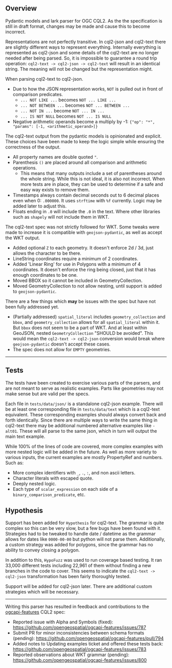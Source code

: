 ## Overview

Pydantic models and lark parser for OGC CQL2. As the the specification is still in draft format, changes may be made and cause this to become incorrect.

Representations are not perfectly transitive. In cql2-json and cql2-text there are slightly different ways to represent everything. Internally everything is represented as cql2-json and some details of the cql2-text are no longer needed after being parsed. So, it is impossible to guarantee a round trip operation: `cql2-text -> cql2-json -> cql2-text` will result in an identical string. The meaning will not be changed but the representation might.

When parsing cql2-text to cql2-json.
- Due to how the JSON representation works, `NOT` is pulled out in front of comparison predicates.
    - `... NOT LIKE ...` becomes `NOT ... LIKE ...`
    - `... NOT BETWEEN ...` becomes `NOT ... BETWEEN ...`
    - `... NOT IN ...` become `NOT ... IN ...`
    - `... IS NOT NULL` becomes `NOT ... IS NULL`
- Negative arithmetic operands become a multiply by -1: `{"op": "*", "params": [-1, <arithmetic_operand>]}`

The cql2-text output from the pydantic models is opinionated and explicit. These choices have been made to keep the logic simple while ensuring the correctness of the output.
- All property names are double quoted `"`.
- Parenthesis `()` are placed around all comparison and arithmetic operations.
    - This means that many outputs include a set of parentheses around the whole string. While this is not ideal, it is also not incorrect. When more tests are in place, they can be used to determine if a safe and easy way exists to remove them.
- Timestamps always contain decimal seconds out to 6 decimal places even when 0: `.000000`. It uses `strftime` with `%f` currently. Logic may be added later to adjust this.
- Floats ending in `.0` will include the `.0` in the text. Where other libraries such as `shapely` will not include them in WKT.

The cql2-text spec was not strictly followed for WKT. Some tweaks were made to increase it is compatible with `geojson-pydantic`, as well as accept the WKT output.
- Added optional `Z` to each geometry. It doesn't enforce 2d / 3d, just allows the character to be there.
- LineString coordinates require a minimum of 2 coordinates.
- Added 'Linear Ring' for use in Polygons with a minimum of 4 coordinates. It doesn't enforce the ring being closed, just that it has enough coordinates to be one.
- Moved BBOX so it cannot be included in GeometryCollection.
- Moved GeometryCollection to not allow nesting, until support is added to `geojson-pydantic`.

There are a few things which **may** be issues with the spec but have not been fully addressed yet.
- (Partially addressed) `spatial_literal` includes `geometry_collection` and `bbox`, and `geometry_collection` allows for all `spatial_literal` within it. But `bbox` does not seem to be a part of WKT. And at least within GeoJSON, nested `GeometryCollection` "SHOULD be avoided". This would mean the `cql2-text -> cql2-json` conversion would break where `geojson-pydantic` doesn't accept these cases.
- The spec does not allow for `EMPTY` geometries.

---
## Tests

The tests have been created to exercise various parts of the parsers, and are not meant to serve as realistic examples. Parts like geometries may not make sense but are valid per the specs.

Each file in `tests/data/json/` is a standalone cql2-json example. There will be at least one corresponding file in `tests/data/text` which is a cql2-text equivalent. These corresponding examples should always convert back and forth identically. Since there are multiple ways to write the same thing in cql2-text there may be additional numbered alternative examples like `-alt01`. These will all parse to the same json, which in turn will output the main text example.

While 100% of the lines of code are covered, more complex examples with more nested logic will be added in the future. As well as more variety to various inputs, the current examples are mostly PropertyRef and numbers. Such as:
- More complex identifiers with `_`, `.`, `:`, and non ascii letters.
- Character literals with escaped quote.
- Deeply nested logic.
- Each type of `scalar_expression` on each side of a `binary_comparison_predicate`, etc.

## Hypothesis

Support has been added for `Hypothesis` for cql2-text. The grammar is quite complex so this can be very slow, but a few bugs have been found with it. Strategies had to be tweaked to handle date / datetime as the grammar allows for dates like `0000-00-00` but python will not parse them. Additionally, a custom strategy was added for polygons, since the grammar has no ability to convey closing a polygon.

In addition to this, `HypoFuzz` was used to run coverage based testing. It ran 33,000 different tests including 22,961 of them without finding a new branches in the code to cover. This seems to indicate the `cql2-text -> cql2-json` transformation has been fairly thoroughly tested.

Support will be added for cql2-json later. There are additional custom strategies which will be necessary.

---

Writing this parser has resulted in feedback and contributions to the [ogcapi-features](https://github.com/opengeospatial/ogcapi-features) CQL2 spec:
- Reported issue with Alpha and Symbols (fixed): https://github.com/opengeospatial/ogcapi-features/issues/787
- Submit PR for minor inconsistencies between schema formats (pending): https://github.com/opengeospatial/ogcapi-features/pull/794
- Added notes to Updating examples ticket and offered these tests back: https://github.com/opengeospatial/ogcapi-features/issues/783
- Reported observations about WKT grammar (pending): https://github.com/opengeospatial/ogcapi-features/issues/800
